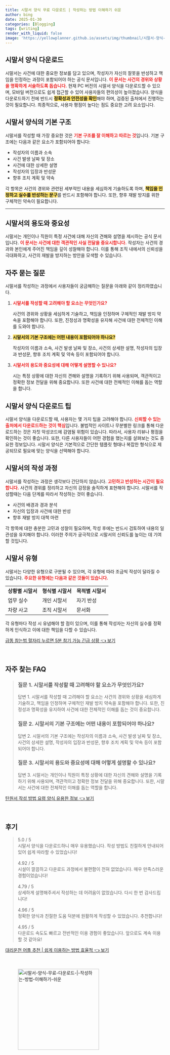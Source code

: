 ```yaml
---
title: 시말서 양식 무료 다운로드 | 작성하는 방법 이해하기 쉬운
author: bing
date: 2025-01-30
categories: [Blogging]
tags: [writing]
render_with_liquid: false
image: 'https://yellowplanner.github.io/assets/img/thumbnail/시말서-양식-무료-다운로드-|-작성하는-방법-이해하기-쉬운.webp'
---
```



<h2 id='시말서_양식_다운로드'>시말서 양식 다운로드</h2>

<p>시말서는 사건에 대한 중요한 정보를 담고 있으며, 작성자가 자신의 잘못을 반성하고 책임을 인정하는 과정이 포함되어야 하는 공식 문서입니다. <b><span style="color: #ee2323;">이 문서는 사건의 경위와 상황을 명확하게 서술하도록 돕습니다.</span></b> 현재
     PC 버전의 시말서 양식을 다운로드할 수 있으며, 모바일 버전으로도 쉽게 접근할 수 있어 사용자들의 편의성이 높아졌습니다. 양식을 다운로드하기 전에 반드시 <b><span style="background-color: #ffe066;">정확성과 안전성을 확인</span></b>해야 하며, 검증된 출처에서 진행하는 것이 필요합니다. 최종적으로, 사용자 평점이 높다는 점도 중요한 고려 요소입니다.</p>

<h2 id='시말서_양식의_기본구조'>시말서 양식의 기본 구조</h2>

<p>시말서를 작성할 때 가장 중요한 것은 <b><span style="color: #ee2323;">기본 구조를 잘 이해하고 따르는 것</span></b>입니다. 기본 구조에는 다음과 같은 요소가 포함되어야 합니다:</p>

<ul>
    <li>작성자의 이름과 소속</li>
    <li>사건 발생 날짜 및 장소</li>
    <li>사건에 대한 상세한 설명</li>
    <li>작성자의 입장과 반성문</li>
    <li>향후 조치 계획 및 약속</li>
</ul>

<p>각 항목은 사건의 경위와 관련된 세부적인 내용을 세심하게 기술하도록 하며, <b><span style="background-color: #ffe066;">책임을 인정하고 실수를 반성하는 문구</span></b>를 반드시 포함해야 합니다. 또한, 향후 재발 방지를 위한 구체적인 약속이 필요합니다.</p>

<hr />

<h2 id='시말서의_용도와_중요성'>시말서의 용도와 중요성</h2>

<p>시말서는 개인이나 직원이 특정 사건에 대해 자신의 견해와 설명을 제시하는 공식 문서입니다. <b><span style="color: #ee2323;">이 문서는 사건에 대한 객관적인 사실 전달을 중요시합니다.</span></b> 작성자는 사건의 경과와 본인에게 주어진 책임을 깊이 성찰해야 합니다. 이를 통해 조직 내에서의 신뢰성을 극대화하고, 사건의 재발을 방지하는 방안을 모색할 수 있습니다.</p>

<h2 id='자주_묻는_질문'>자주 묻는 질문</h2>

<p>시말서를 작성하는 과정에서 사용자들이 궁금해하는 질문을 아래와 같이 정리하였습니다.</p>

<ol>
    <li>
        <b><span style="color: #ee2323;">시말서를 작성할 때 고려해야 할 요소는 무엇인가요?</span></b>
        <p>사건의 경위와 상황을 세심하게 기술하고, 책임을 인정하며 구체적인 재발 방지 약속을 포함해야 합니다. 또한, 진정성과 명확성을 유지해 사건에 대한 전체적인 이해를 도와야 합니다.</p>
    </li>
    <li>
        <b><span style="background-color: #ffe066;">시말서의 기본 구조에는 어떤 내용이 포함되어야 하나요?</span></b>
        <p>작성자의 이름과 소속, 사건 발생 날짜 및 장소, 사건의 상세한 설명, 작성자의 입장과 반성문, 향후 조치 계획 및 약속 등이 포함되어야 합니다.</p>
    </li>
    <li>
        <b><span style="color: #ee2323;">시말서의 용도와 중요성에 대해 어떻게 설명할 수 있나요?</span></b>
        <p>시는 특정 상황에 대한 자신의 견해와 설명을 기록하기 위해 사용되며, 객관적이고 정확한 정보 전달을 위해 중요합니다. 또한 사건에 대한 전체적인 이해를 돕는 역할을 합니다.</p>
    </li>
</ol>

<h2 id='시말서_양식_다운로드_팁'>시말서 양식 다운로드 팁</h2>

<p>시말서 양식을 다운로드할 때, 사용자는 몇 가지 팁을 고려해야 합니다. <b><span style="color: #ee2323;">신뢰할 수 있는 출처에서 다운로드하는 것이 핵심</span></b>입니다. 불법적인 사이트나 무분별한 링크를 통해 다운로드하는 것은 자칫 악성코드에 감염될 위험이 있습니다. 따라서, 사용자 리뷰나 평점을 확인하는 것이 좋습니다. 또한, 다른 사용자들이 어떤 경험을 했는지를 살펴보는 것도 중요한 정보입니다. 시말서 양식은 기본적으로 간단한 템플릿 형태나 복잡한 형식으로 제공되므로 필요에 맞는 양식을 선택해야 합니다.</p>

<h2 id='시말서의_작성과정'>시말서의 작성 과정</h2>

<p>시말서를 작성하는 과정은 생각보다 간단하지 않습니다. <b><span style="color: #ee2323;">고민하고 반성하는 시간이 필요합니다.</span></b> 사건의 경위를 정리하고 자신의 감정을 솔직하게 표현해야 합니다. 시말서를 작성할때는 다음 단계를 따라서 작성하는 것이 좋습니다.</p>

<ul>
    <li>사건의 배경과 경과 분석</li>
    <li>자신의 입장과 사건에 대한 반성</li>
    <li>향후 재발 방지 대책 마련</li>
</ul>

<p>각 항목에 대한 충분한 고민과 성찰이 필요하며, 작성 후에는 반드시 검토하여 내용의 일관성을 유지해야 합니다. 이러한 주의가 궁극적으로 시말서의 신뢰도를 높이는 데 기여할 것입니다.</p>

<h2 id='시말서_유형'>시말서 유형</h2>

<p>시말서는 다양한 유형으로 구분될 수 있으며, 각 유형에 따라 조금씩 작성이 달라질 수 있습니다. <b><span style="color: #ee2323;">주요한 유형에는 다음과 같은 것들이 있습니다.</span></b></p>

<table>
    <tr>
        <td><b>상황별 시말서</b></td>
        <td><b>형식별 시말서</b></td>
        <td><b>목적별 시말서</b></td>
    </tr>
    <tr>
        <td>업무 실수</td>
        <td>개인 시말서</td>
        <td>자기 반성</td>
    </tr>
    <tr>
        <td>차량 사고</td>
        <td>조직 시말서</td>
        <td>문서화</td>
    </tr>
</table>

<p>각 유형마다 작성 시 유념해야 할 점이 있으며, 이를 통해 작성자는 자신의 실수를 정확하게 인식하고 이에 대한 책임을 다할 수 있습니다.</p>


<p><a class="click-button" title="급똥 참는법 혈자리 누르면 5분 참기 가능 긴급 상황" href="https://yellowplanner.github.io/posts/%EA%B8%89%EB%98%A5-%EC%B0%B8%EB%8A%94%EB%B2%95-%ED%98%88%EC%9E%90%EB%A6%AC-%EB%88%84%EB%A5%B4%EB%A9%B4-5%EB%B6%84-%EC%B0%B8%EA%B8%B0-%EA%B0%80%EB%8A%A5-%EA%B8%B4%EA%B8%89-%EC%83%81%ED%99%A9/" rel="dofollow">급똥 참는법 혈자리 누르면 5분 참기 가능 긴급 상황 👈 보기</a></p><br>
<h2 id='자주_찾는_FAQ'>자주 찾는 FAQ</h2>
<div itemscope="" itemtype="https://schema.org/FAQPage"> 
<blockquote> 
<div itemscope="" itemprop="mainEntity" itemtype="https://schema.org/Question"> 
<h3 itemprop="name">질문 1. 시말서를 작성할 때 고려해야 할 요소가 무엇인가요?</h3> 
<div itemscope="" itemprop="acceptedAnswer" itemtype="https://schema.org/Answer"> 
<span itemprop="text"> 
<p>답변 1. 시말서를 작성할 때 고려해야 할 요소는 사건의 경위와 상황을 세심하게 기술하고, 책임을 인정하며 구체적인 재발 방지 약속을 포함해야 합니다. 또한, 진정성과 명확성을 유지하여 사건에 대한 전체적인 이해를 돕는 것이 중요합니다.</p> 
</span> 
</div> 
</div> 

<div itemscope="" itemprop="mainEntity" itemtype="https://schema.org/Question"> 
<h3 itemprop="name">질문 2. 시말서의 기본 구조에는 어떤 내용이 포함되어야 하나요?</h3> 
<div itemscope="" itemprop="acceptedAnswer" itemtype="https://schema.org/Answer"> 
<span itemprop="text"> 
<p>답변 2. 시말서의 기본 구조에는 작성자의 이름과 소속, 사건 발생 날짜 및 장소, 사건의 상세한 설명, 작성자의 입장과 반성문, 향후 조치 계획 및 약속 등이 포함되어야 합니다.</p> 
</span> 
</div> 
</div> 

<div itemscope="" itemprop="mainEntity" itemtype="https://schema.org/Question"> 
<h3 itemprop="name">질문 3. 시말서의 용도와 중요성에 대해 어떻게 설명할 수 있나요?</h3> 
<div itemscope="" itemprop="acceptedAnswer" itemtype="https://schema.org/Answer"> 
<span itemprop="text"> 
<p>답변 3. 시말서는 개인이나 직원이 특정 상황에 대한 자신의 견해와 설명을 기록하기 위해 사용되며, 객관적이고 정확한 정보 전달을 위해 중요합니다. 또한, 시말서는 사건에 대한 전체적인 이해를 돕는 역할을 합니다.</p> 
</span> 
</div> 
</div> 

</blockquote> 
</div>
<p><a class="click-button" title="탄원서 작성 방법 요령 양식 유용한 정보" href="https://yellowplanner.github.io/posts/%ED%83%84%EC%9B%90%EC%84%9C-%EC%9E%91%EC%84%B1-%EB%B0%A9%EB%B2%95-%EC%9A%94%EB%A0%B9-%EC%96%91%EC%8B%9D-%EC%9C%A0%EC%9A%A9%ED%95%9C-%EC%A0%95%EB%B3%B4/" rel="dofollow">탄원서 작성 방법 요령 양식 유용한 정보 👈 보기</a></p><br>
<h2 id='후기'>후기</h2>
<div itemscope itemtype="https://schema.org/Product">
  <blockquote>
  <div itemprop="review" itemscope itemtype="https://schema.org/Review">
      <div itemprop="reviewRating" itemscope itemtype="https://schema.org/Rating"> <span itemprop="ratingValue">5.0</span> / <span itemprop="bestRating">5</span> </div>
      <span itemprop="reviewBody">시말서 양식을 다운로드하니 매우 유용했습니다. 작성 방법도 친절하게 안내되어 있어 쉽게 따라할 수 있었습니다!</span>
  </div>
  <br>
  <div itemprop="review" itemscope itemtype="https://schema.org/Review">
      <div itemprop="reviewRating" itemscope itemtype="https://schema.org/Rating"> <span itemprop="ratingValue">4.92</span> / <span itemprop="bestRating">5</span> </div>
      <span itemprop="reviewBody">시설이 깔끔하고 다운로드 과정에서 불편함이 전혀 없었습니다. 매우 만족스러운 경험이었습니다!</span>
  </div>
  <br>
  <div itemprop="review" itemscope itemtype="https://schema.org/Review">
      <div itemprop="reviewRating" itemscope itemtype="https://schema.org/Rating"> <span itemprop="ratingValue">4.79</span> / <span itemprop="bestRating">5</span> </div>
      <span itemprop="reviewBody">상세하게 설명해주셔서 작성하는 데 어려움이 없었습니다. 다시 한 번 감사드립니다!</span>
  </div>
  <br>
  <div itemprop="review" itemscope itemtype="https://schema.org/Review">
      <div itemprop="reviewRating" itemscope itemtype="https://schema.org/Rating"> <span itemprop="ratingValue">4.96</span> / <span itemprop="bestRating">5</span> </div>
      <span itemprop="reviewBody">정확한 양식과 친절한 도움 덕분에 원활하게 작성할 수 있었습니다. 추천합니다!</span>
  </div>
  <br>
  <div itemprop="review" itemscope itemtype="https://schema.org/Review">
      <div itemprop="reviewRating" itemscope itemtype="https://schema.org/Rating"> <span itemprop="ratingValue">4.95</span> / <span itemprop="bestRating">5</span> </div>
      <span itemprop="reviewBody">다운로드 속도도 빠르고 전반적인 이용 경험이 좋았습니다. 앞으로도 계속 이용할 것 같아요!</span>
  </div>
  </blockquote>
</div>
<p><a class="click-button" title="대리운전 어플 추천 | 쉽게 이용하는 방법 효율적" href="https://yellowplanner.github.io/posts/%EB%8C%80%EB%A6%AC%EC%9A%B4%EC%A0%84-%EC%96%B4%ED%94%8C-%EC%B6%94%EC%B2%9C-%EC%89%BD%EA%B2%8C-%EC%9D%B4%EC%9A%A9%ED%95%98%EB%8A%94-%EB%B0%A9%EB%B2%95-%ED%9A%A8%EC%9C%A8%EC%A0%81/" rel="dofollow">대리운전 어플 추천 | 쉽게 이용하는 방법 효율적 👈 보기</a></p><br>
<figure class="image"><img src="https://yellowplanner.github.io/assets/img/thumbnail/시말서-양식-무료-다운로드-|-작성하는-방법-이해하기-쉬운.webp" alt="시말서-양식-무료-다운로드-|-작성하는-방법-이해하기-쉬운" width="256" height="256"></figure>